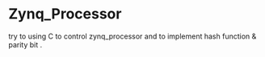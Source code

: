 # Zynq_Processor
try to using C to control zynq_processor and to implement hash function & parity bit . 
